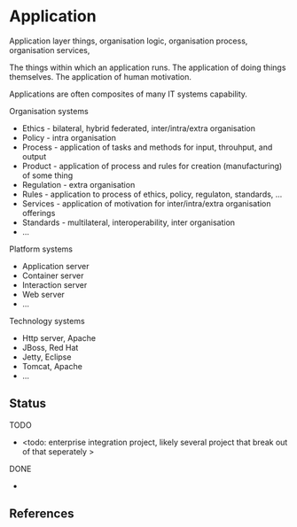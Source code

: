 # Application
Application layer things, organisation logic, organisation process, organisation services, 

The things within which an application runs. The application of doing things themselves. The application of human motivation.

Applications are often composites of many IT systems capability.

Organisation systems
* Ethics - bilateral, hybrid federated, inter/intra/extra organisation
* Policy - intra organisation
* Process -  application of tasks and methods for input, throuhput, and output
* Product - application of process and rules for creation (manufacturing) of some thing
* Regulation - extra organisation
* Rules - application to process of ethics, policy, regulaton, standards, ...
* Services - application of motivation for inter/intra/extra organisation offerings
* Standards - multilateral, interoperability, inter organisation
* ...

Platform systems
* Application server
* Container server
* Interaction server
* Web server
* ...

Technology systems
* Http server, Apache
* JBoss, Red Hat
* Jetty, Eclipse
* Tomcat, Apache
* ...

## Status

TODO
* <todo: enterprise integration project, likely several project that break out of that seperately >

DONE
* <intent to commit>

## References

